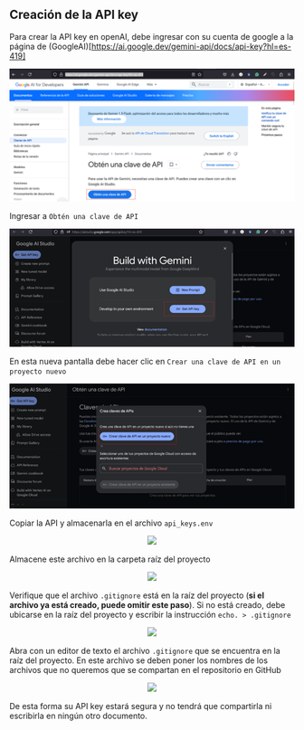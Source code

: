## Creación de la API key

Para crear la API key en openAI, debe ingresar con su cuenta de google a la página de (GoogleAI)[https://ai.google.dev/gemini-api/docs/api-key?hl=es-419] 

 <div align="center">
  <a>
    <img src="imgs/keyGoogle1.png">
  </a>
  </div>

Ingresar a ``Obtén una clave de API`` 

   <div align="center">
  <a>
    <img src="imgs/keyGoogle2.png">
  </a>
  </div>

  En esta nueva pantalla debe hacer clic en ``Crear una clave de API en un proyecto nuevo`` 

   <div align="center">
  <a>
    <img src="imgs/keyGoogle3.png">
  </a>
  </div>

  Copiar la API y almacenarla en el archivo `api_keys.env`
  
   <div align="center">
  <a>
    <img src="imgs/key4.png">
  </a>
  </div>

  
Almacene este archivo en la carpeta raíz del proyecto

   <div align="center">
  <a>
    <img src="imgs/key7.png">
  </a>
  </div>

Verifique que el archivo ``.gitignore`` está en la raíz del proyecto (__si el archivo ya está creado, puede omitir este paso__). Si no está creado, debe ubicarse en la raíz del proyecto y escribir la instrucción ``echo. > .gitignore``

 <div align="center">
  <a>
    <img src="imgs/key7_5.PNG">
  </a>
 </div>

Abra con un editor de texto el archivo ``.gitignore`` que se encuentra en la raíz del proyecto. En este archivo se deben poner los nombres de los archivos que no queremos que se compartan en el repositorio en GitHub

   <div align="center">
  <a>
    <img src="imgs/key8.png">
  </a>
  </div>

  De esta forma su API key estará segura y no tendrá que compartirla ni escribirla en ningún otro documento.
